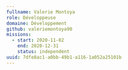 ```yaml
---
fullname: Valerie Montoya
role: Développeuse
domaine: Développement
github: valeriemontoya90
missions:
  - start: 2020-11-02
    end: 2020-12-31
    status: independent
uuid: 7dfe8ac1-a0bb-49b1-a116-1a052a25101b
---
```


